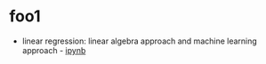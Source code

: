 # foo1


- linear regression: linear algebra approach and machine learning approach - [ipynb](src/linreg.ipynb)
